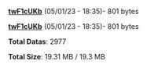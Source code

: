 [**twF1cUKb**](/data/twF1cUKb.txt) (05/01/23 - 18:35)- 801 bytes

[**twF1cUKb**](/data/twF1cUKb.txt) (05/01/23 - 18:35)- 801 bytes

**Total Datas**: 2977

**Total Size**: 19.31 MB / 19.3 MB